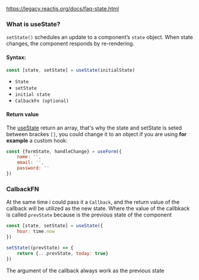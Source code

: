 https://legacy.reactjs.org/docs/faq-state.html

### What is useState?
`setState()` schedules an update to a component’s `state` object. When state changes, the component responds by re-rendering.

#### Syntax:
```jsx
const [state, setState] = useState(initialState)
```

- `State`
- `setState`
- `initial state`
- `CalbackFn (optional)`
#### Return value
The [useState](vscode-file://vscode-app/usr/share/code/resources/app/out/vs/code/electron-sandbox/workbench/workbench.html) return an array, that's why the state and setState is seted between brackes `[]`, you could change it to an object if you are using **for example** a custom hook:
```jsx
const {formState, handleChange} = useForm({
	name: '',
	email: '',
	password: ''
})
```

### CalbackFN
At the same time i could pass it a `Callback`, and the return value of the callback will be utilized as the new state. Where the value of the callbkack is called `prevState` because is the previous state of the component 

```jsx
const [state, setState] = useState({
	hour: time.now
})

setState((prevState) => {
	return {...prevState, today: true}
})
```
The argument of the callback always work as the previous state

